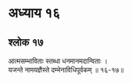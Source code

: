 # अध्याय १६

## श्लोक १७

आत्मसम्भाविताः स्तब्धा धनमानमदान्विताः ।<br>यजन्ते नामयज्ञैस्ते दम्भेनाविधिपूर्वकम् ॥ १६-१७॥<br><br>

